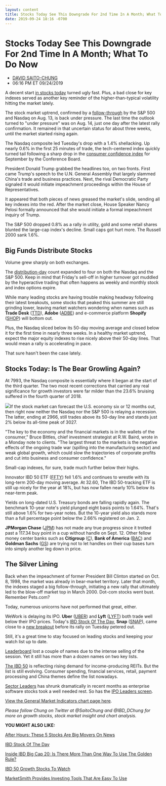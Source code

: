 ```yaml
---
layout: content
title: Stocks Today See This Downgrade For 2nd Time In A Month; What To Do Now
date: 2019-09-24 18:16 -0700
---
```



Stocks Today See This Downgrade For 2nd Time In A Month; What To Do Now
========================================================================




* [DAVID SAITO-CHUNG](https://www.investors.com/author/chungd/ "Posts by DAVID SAITO-CHUNG")
* 06:16 PM ET 09/24/2019




A decent start [in stocks today](https://www.investors.com/market-trend/stock-market-today/stock-market-today-market-trends-best-stocks-buy-watch/) turned ugly fast. Plus, a bad close for key indexes served as another key reminder of the higher-than-typical volatility hitting the market lately.




The stock market uptrend, confirmed by a [follow-through](https://www.investors.com/market-trend/the-big-picture/stock-market-bulls-get-third-major-buy-signal-this-year-why/) by the S&P 500 and Nasdaq on Aug. 13, is back under pressure. The last time the outlook turned to "under pressure" was on Aug. 14, just one day after the latest rally confirmation. It remained in that uncertain status for about three weeks, until the market started rising again.


The Nasdaq composite led Tuesday's drop with a 1.4% shellacking. Up nearly 0.6% in the first 25 minutes of trade, the tech-centered index quickly turned tail following a sharp drop in the [consumer confidence index](https://research.investors.com/economic-calendar/) for September by the Conference Board.


President Donald Trump grabbed the headlines too, on two fronts. First came Trump's speech to the U.N. General Assembly that largely slammed China's trade and business practices. Next, the rival Democratic Party signaled it would initiate impeachment proceedings within the House of Representatives.


It appeared that both pieces of news greased the market's slide, sending all key indexes into the red. After the market close, House Speaker Nancy Pelosi formally announced that she would initiate a formal impeachment inquiry of Trump.


The S&P 500 dropped 0.8% as a rally in utility, gold and some retail shares blunted the large-cap index's decline. Small caps got hurt more. The Russell 2000 sank 1.6%.


Big Funds Distribute Stocks
---------------------------


Volume grew sharply on both exchanges.


The [distribution-day](https://www.investors.com/how-to-invest/investors-corner/how-to-spot-stock-market-tops-track-the-distribution-days/) count expanded to four on both the Nasdaq and the S&P 500. Keep in mind that Friday's sell-off in higher turnover got muddled by the hyperactive trading that often happens as weekly and monthly stock and index options expire.


While many leading stocks are having trouble making headway following their latest breakouts, some stocks that peaked this summer are still grinding lower, leaving market watchers wondering when names such as **Trade Desk** ([TTD](https://research.investors.com/quote.aspx?symbol=TTD)), **Adobe** ([ADBE](https://research.investors.com/quote.aspx?symbol=ADBE)) and e-commerce platform **Shopify** ([SHOP](https://research.investors.com/quote.aspx?symbol=SHOP)) will bottom out.


Plus, the Nasdaq sliced below its 50-day moving average and closed below it for the first time in nearly three weeks. In a healthy market uptrend, expect the major equity indexes to rise nicely above their 50-day lines. That would mean a rally is accelerating in pace.


That sure hasn't been the case lately.


Stocks Today: Is The Bear Growling Again?
-----------------------------------------


At 7993, the Nasdaq composite is essentially where it began at the start of the third quarter. The two most recent corrections that carried any real significance for growth investors were far milder than the 23.6% bruising suffered in the fourth quarter of 2018.


![](https://www.investors.com/wp-content/uploads/2019/09/MP092419-226x300.jpg)If the stock market can forecast the U.S. economy six or 12 months out, then right now neither the Nasdaq nor the S&P 500 is relaying a recession. The latter, ending at 2966, still trades above its 50-day line and stands just 2% below its all-time peak of 3027.


"The key to the economy and the financial markets is in the wallets of the consumer," Bruce Bittles, chief investment strategist at R.W. Baird, wrote in a Monday note to clients. "The largest threat to the markets is the negative effects of the ongoing trade war (spilling into the manufacturing sector) and weak global growth, which could slow the trajectories of corporate profits and cut into business and consumer confidence."


Small-cap indexes, for sure, trade much further below their highs.


Innovator IBD 50 ETF ([FFTY](https://research.investors.com/quote.aspx?symbol=FFTY)) fell 1.6% and continues to wrestle with its long-term 200-day moving average. At 32.60, The IBD 50-tracking ETF is still up nicely for the year at 18%, but has now fallen nearly 10% below its near-term peak.


Yields on long-dated U.S. Treasury bonds are falling rapidly again. The benchmark 10-year note's yield plunged eight basis points to 1.64%. That's still above 1.6% for two-year notes. But the 10-year yield also stands more than a full percentage point below the 2.66% registered on Jan. 2.


**JPMorgan Chase** ([JPM](https://research.investors.com/quote.aspx?symbol=JPM)) has not made any true progress since it trotted past a 117.34 buy point in a cup without handle on Sept. 12. Other fellow money center banks such as **Citigroup** ([C](https://research.investors.com/quote.aspx?symbol=C)), **Bank of America** ([BAC](https://research.investors.com/quote.aspx?symbol=BAC)) and **Goldman Sachs** ([GS](https://research.investors.com/quote.aspx?symbol=GS)) are trying not to let handles on their cup bases turn into simply another leg down in price.


The Silver Lining
-----------------


Back when the impeachment of former President Bill Clinton started on Oct. 8, 1998, the market was already in bear-market territory. Later that month, the indexes staged a big follow-through, initiating a new rally that ultimately led to the blow-off market top in March 2000. Dot-com stocks went bust. Remember Pets.com?


Today, numerous unicorns have not performed that great, either.


WeWork is delaying its IPO. **Uber** ([UBER](https://research.investors.com/quote.aspx?symbol=UBER)) and **Lyft** ([LYFT](https://research.investors.com/quote.aspx?symbol=LYFT)) both trade well below their IPO prices. Today's [IBD Stock Of The Day](https://www.investors.com/research/ibd-stock-of-the-day/), **Snap** ([SNAP](https://research.investors.com/quote.aspx?symbol=SNAP)), came close to a [new breakout](https://www.investors.com/how-to-invest/investors-corner/what-is-stock-breakout/) before its rally on Tuesday petered out.


Still, it's a great time to stay focused on leading stocks and keeping your watch list up to date.


[Leaderboard](https://www.investors.com/product/leaderboard/?artProdLink=Leaderboard) lost a couple of names due to the intense selling of the session. Yet it still has more than a dozen names on two key lists.


[The IBD 50](https://research.investors.com/stock-lists/ibd-50/) is reflecting rising demand for income-producing REITs. But the list is still evolving. Consumer spending, financial services, retail, payment processing and China themes define the list nowadays.


[Sector Leaders](https://research.investors.com/stock-lists/sector-leaders) has shrunk dramatically in recent months as enterprise software stocks took a well needed rest. So has the [IPO Leaders screen](https://research.investors.com/stock-lists/ipo-leaders/).


[View the General Market Indicators chart page here](https://www.investors.com/wp-content/uploads/2019/09/IBD2409152515GMI2.pdf).


*Please follow Chung on Twitter at @SaitoChung and @IBD\_DChung for more on growth stocks, stock market insight and chart analysis.*


**YOU MIGHT ALSO LIKE:**


[After Hours: These 5 Stocks Are Big Movers On News](https://www.investors.com/market-trend/stock-market-today/dow-jones-futures-trump-impeachment-nike-stock-broadcom-stock/)


[IBD Stock Of The Day](https://www.investors.com/research/ibd-stock-of-the-day/)


[Inside IBD Big Cap 20: Is There More Than One Way To Use The Golden Rule?](https://www.investors.com/stock-lists/ibd-big-cap-20/golden-rule-of-investing-comcast-twilio-show-ways-use/)


[IBD 50 Growth Stocks To Watch](https://www.investors.com/research/ibd-stock-of-the-day/)


[MarketSmith Provides Investing Tools That Are Easy To Use](https://marketsmith.investors.com/?src=A012BF)




